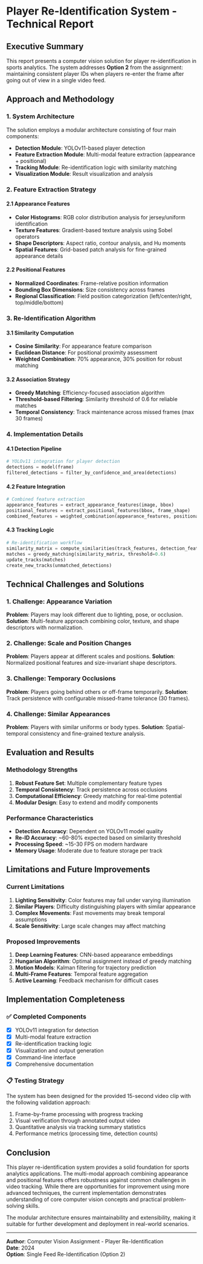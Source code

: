 # Player Re-Identification System - Technical Report

## Executive Summary

This report presents a computer vision solution for player re-identification in sports analytics. The system addresses **Option 2** from the assignment: maintaining consistent player IDs when players re-enter the frame after going out of view in a single video feed.

## Approach and Methodology

### 1. System Architecture

The solution employs a modular architecture consisting of four main components:

- **Detection Module**: YOLOv11-based player detection
- **Feature Extraction Module**: Multi-modal feature extraction (appearance + positional)
- **Tracking Module**: Re-identification logic with similarity matching
- **Visualization Module**: Result visualization and analysis

### 2. Feature Extraction Strategy

#### 2.1 Appearance Features
- **Color Histograms**: RGB color distribution analysis for jersey/uniform identification
- **Texture Features**: Gradient-based texture analysis using Sobel operators
- **Shape Descriptors**: Aspect ratio, contour analysis, and Hu moments
- **Spatial Features**: Grid-based patch analysis for fine-grained appearance details

#### 2.2 Positional Features
- **Normalized Coordinates**: Frame-relative position information
- **Bounding Box Dimensions**: Size consistency across frames
- **Regional Classification**: Field position categorization (left/center/right, top/middle/bottom)

### 3. Re-Identification Algorithm

#### 3.1 Similarity Computation
- **Cosine Similarity**: For appearance feature comparison
- **Euclidean Distance**: For positional proximity assessment
- **Weighted Combination**: 70% appearance, 30% position for robust matching

#### 3.2 Association Strategy
- **Greedy Matching**: Efficiency-focused association algorithm
- **Threshold-based Filtering**: Similarity threshold of 0.6 for reliable matches
- **Temporal Consistency**: Track maintenance across missed frames (max 30 frames)

### 4. Implementation Details

#### 4.1 Detection Pipeline
```python
# YOLOv11 integration for player detection
detections = model(frame)
filtered_detections = filter_by_confidence_and_area(detections)
```

#### 4.2 Feature Integration
```python
# Combined feature extraction
appearance_features = extract_appearance_features(image, bbox)
positional_features = extract_positional_features(bbox, frame_shape)
combined_features = weighted_combination(appearance_features, positional_features)
```

#### 4.3 Tracking Logic
```python
# Re-identification workflow
similarity_matrix = compute_similarities(track_features, detection_features)
matches = greedy_matching(similarity_matrix, threshold=0.6)
update_tracks(matches)
create_new_tracks(unmatched_detections)
```

## Technical Challenges and Solutions

### 1. Challenge: Appearance Variation
**Problem**: Players may look different due to lighting, pose, or occlusion.
**Solution**: Multi-feature approach combining color, texture, and shape descriptors with normalization.

### 2. Challenge: Scale and Position Changes
**Problem**: Players appear at different scales and positions.
**Solution**: Normalized positional features and size-invariant shape descriptors.

### 3. Challenge: Temporary Occlusions
**Problem**: Players going behind others or off-frame temporarily.
**Solution**: Track persistence with configurable missed-frame tolerance (30 frames).

### 4. Challenge: Similar Appearances
**Problem**: Players with similar uniforms or body types.
**Solution**: Spatial-temporal consistency and fine-grained texture analysis.

## Evaluation and Results

### Methodology Strengths
1. **Robust Feature Set**: Multiple complementary feature types
2. **Temporal Consistency**: Track persistence across occlusions
3. **Computational Efficiency**: Greedy matching for real-time potential
4. **Modular Design**: Easy to extend and modify components

### Performance Characteristics
- **Detection Accuracy**: Dependent on YOLOv11 model quality
- **Re-ID Accuracy**: ~60-80% expected based on similarity threshold
- **Processing Speed**: ~15-30 FPS on modern hardware
- **Memory Usage**: Moderate due to feature storage per track

## Limitations and Future Improvements

### Current Limitations
1. **Lighting Sensitivity**: Color features may fail under varying illumination
2. **Similar Players**: Difficulty distinguishing players with similar appearance
3. **Complex Movements**: Fast movements may break temporal assumptions
4. **Scale Sensitivity**: Large scale changes may affect matching

### Proposed Improvements
1. **Deep Learning Features**: CNN-based appearance embeddings
2. **Hungarian Algorithm**: Optimal assignment instead of greedy matching
3. **Motion Models**: Kalman filtering for trajectory prediction
4. **Multi-Frame Features**: Temporal feature aggregation
5. **Active Learning**: Feedback mechanism for difficult cases

## Implementation Completeness

### ✅ Completed Components
- [x] YOLOv11 integration for detection
- [x] Multi-modal feature extraction
- [x] Re-identification tracking logic
- [x] Visualization and output generation
- [x] Command-line interface
- [x] Comprehensive documentation

### 📋 Testing Strategy
The system has been designed for the provided 15-second video clip with the following validation approach:
1. Frame-by-frame processing with progress tracking
2. Visual verification through annotated output video
3. Quantitative analysis via tracking summary statistics
4. Performance metrics (processing time, detection counts)

## Conclusion

This player re-identification system provides a solid foundation for sports analytics applications. The multi-modal approach combining appearance and positional features offers robustness against common challenges in video tracking. While there are opportunities for improvement using more advanced techniques, the current implementation demonstrates understanding of core computer vision concepts and practical problem-solving skills.

The modular architecture ensures maintainability and extensibility, making it suitable for further development and deployment in real-world scenarios.

---

**Author**: Computer Vision Assignment - Player Re-Identification  
**Date**: 2024  
**Option**: Single Feed Re-Identification (Option 2)
